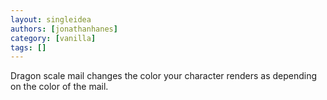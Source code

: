 ```yaml
---
layout: singleidea
authors: [jonathanhanes]
category: [vanilla]
tags: []
---
```

Dragon scale mail changes the color your character renders as depending on the color of the mail.
